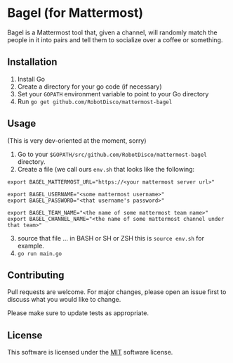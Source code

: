 # Bagel (for Mattermost)

Bagel is a Mattermost tool that, given a channel, will randomly match the people in it into pairs and tell them to socialize over a coffee or something.
## Installation

1. Install Go
2. Create a directory for your go code (if necessary)
3. Set your `GOPATH` environment variable to point to your Go directory
4. Run `go get github.com/RobotDisco/mattermost-bagel`

## Usage

(This is very dev-oriented at the moment, sorry)

1. Go to your `$GOPATH/src/github.com/RobotDisco/mattermost-bagel` directory.
2. Create a file (we call ours `env.sh` that looks like the following:
```
export BAGEL_MATTERMOST_URL="https://<your mattermost server url>"

export BAGEL_USERNAME="<some mattermost username>"
export BAGEL_PASSWORD="<that username's password>"

export BAGEL_TEAM_NAME="<the name of some mattermost team name>"
export BAGEL_CHANNEL_NAME="<the name of some mattermost channel under that team>"
```
3. source that file ... in BASH or SH or ZSH this is `source env.sh` for example.
4. `go run main.go`

## Contributing
Pull requests are welcome. For major changes, please open an issue first to discuss what you would like to change.

Please make sure to update tests as appropriate.

## License
This software is licensed under the [MIT](https://choosealicense.com/licenses/mit/) software license.
